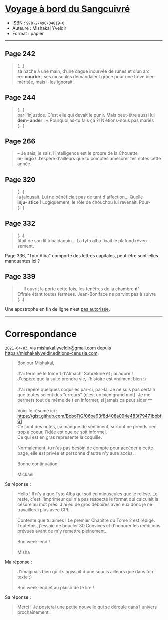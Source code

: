 # [Voyage à bord du Sangcuivré](https://www.goodreads.com/book/show/57116662-voyage-bord-du-sangcuivr)
- ISBN : `978-2-490-34819-0`
- Auteure : Mishakal Yveldir
- Format : papier

---

## Page 242

> (…)<br>
> sa hache à une main, d’une dague incurvée de runes et d’un arc<br>
> **re- courbé** ; ses muscules demandaient grâce pour une trève bien<br>
> méritée, mais il les ignorait.

## Page 244

> (…)<br>
> par l'injustice. C’est elle qui devait le punir. Mais peut-être aussi lui<br>
> **dem- ander** : « Pourquoi as-tu fais ça ?! N’étions-nous pas mariés<br>
> (…)

## Page 266

> – Je sais, je sais, l’intelligence est le propre de la Chouette<br>
> **In- ingo** ! J’espère d'ailleurs que tu comptes améliorer tes notes cette<br>
> année.

## Page 320

> (…)<br>
> la jalousait. Lui ne bénéficiait pas de tant d'affection… Quelle<br>
> **inju- stice** ! Logiquement, le rôle de chouchou lui revenait. Pour-<br>
> (…)

## Page 332

> (…)<br>
> fitait de son lit à baldaquin… La **t**yto **a**lba fixait le plafond rêveu-<br>
> sement.

Page 336, "Tyto Alba" comporte des lettres capitales, peut-être sont-elles manquantes ici ?

## Page 339

> &nbsp;&nbsp;&nbsp;&nbsp; Il ouvrit la porte cette fois, les fenêtres de la chambre **d’**<br>
> Effraie étant toutes fermées. Jean-Boniface ne parvint pas à suivre<br>
> (…)

Une apostrophe en fin de ligne n’est [pas autorisée](https://fr.wikipedia.org/wiki/C%C3%A9sure_(typographie)#R%C3%A8gles_relatives_%C3%A0_l%E2%80%99apostrophe_d%E2%80%99%C3%A9lision).

---

# Correspondance

`2021-04-03`, via [mishakal.yveldir@gmail.com](mailto:mishakal.yveldir@gmail.com) depuis https://mishakalyveldir.editions-cenusia.com.

> Bonjour Mishakal,<br>
> <br>
> J'ai terminé le tome 1 d'Almach' Sabrelune et j'ai adoré !<br>
> J'espère que la suite prendra vie, l'histoire est vraiment bien :)<br>
> <br>
> J'ai repéré quelques coquilles par-ci, par-là. Je ne suis pas certain que toutes soient des "erreurs" (c'est un bien grand mot). Je me permets tout de même de t'en informer, si jamais ça peut aider ^^<br>
> <br>
> Voici le résumé ici : https://gist.github.com/BoboTiG/06be93f8d408a094e483f79471bbbf61<br>
> Ce sont des notes, ça manque de sentiment, surtout ne prends rien trop à coeur, l'idée est que ce soit informel.<br>
> Ce qui est en gras représente la coquille.<br>
> <br>
> Normalement, tu n'as pas besoin de compte pour accéder à cette page, elle est privée et personne d'autre n'y aura accès.<br>
> <br>
> Bonne continuation,<br>
> <br>
> Mickaël

Sa réponse :

> Hello ! Il n'y a que Tyto Alba qui soit en minuscules que je relève. Le reste, c'est l'imprimeur qui n'a pas respecté le format qui calculait la césure au mot près. J'ai eu de gros déboires avec eux donc je ne travaillerai plus avec CPI.<br>
> <br>
> Contente que tu aimes ! Le premier Chapitre du Tome 2 est rédigé. Toutefois, j'essaie de boucler 30 Convives et d'honorer les rééditions prévues avant de m'y remettre pleinement.<br>
> <br>
> Bon week-end !<br>
> <br>
> Misha

Ma réponse :

> J'imaginais bien qu'il s'agissait d'une soucis ailleurs que dans ton texte ;)<br>
> <br>
Bon week-end et au plaisir de te lire !

Sa réponse :

> Merci ! Je posterai une petite nouvelle qui se déroule dans l'univers prochainement.